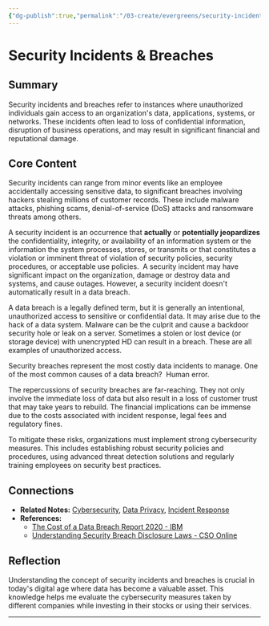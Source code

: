 ```yaml
---
{"dg-publish":true,"permalink":"/03-create/evergreens/security-incidents-and-breaches/","title":"Security Incidents and Breaches","tags":["cybersecurity","data-breach","information-security"]}
---
```


# Security Incidents & Breaches

## Summary
Security incidents and breaches refer to instances where unauthorized individuals gain access to an organization's data, applications, systems, or networks. These incidents often lead to loss of confidential information, disruption of business operations, and may result in significant financial and reputational damage.

## Core Content
Security incidents can range from minor events like an employee accidentally accessing sensitive data, to significant breaches involving hackers stealing millions of customer records. These include malware attacks, phishing scams, denial-of-service (DoS) attacks and ransomware threats among others.

A security incident is an occurrence that **actually** or **potentially jeopardizes** the confidentiality, integrity, or availability of an information system or the information the system processes, stores, or transmits or that constitutes a violation or imminent threat of violation of security policies, security procedures, or acceptable use policies.  A security incident may have significant impact on the organization, damage or destroy data and systems, and cause outages. However, a security incident doesn't automatically result in a data breach. 

A data breach is a legally defined term, but it is generally an intentional, unauthorized access to sensitive or confidential data. It may arise due to the hack of a data system. Malware can be the culprit and cause a backdoor security hole or leak on a server. Sometimes a stolen or lost device (or storage device) with unencrypted HD can result in a breach. These are all examples of unauthorized access.  

Security breaches represent the most costly data incidents to manage. One of the most common causes of a data breach?  Human error.

The repercussions of security breaches are far-reaching. They not only involve the immediate loss of data but also result in a loss of customer trust that may take years to rebuild. The financial implications can be immense due to the costs associated with incident response, legal fees and regulatory fines.

To mitigate these risks, organizations must implement strong cybersecurity measures. This includes establishing robust security policies and procedures, using advanced threat detection solutions and regularly training employees on security best practices.

## Connections
- **Related Notes:** [Cybersecurity](#), [Data Privacy](#), [Incident Response](#)
- **References:** 
    - [The Cost of a Data Breach Report 2020 - IBM](https://www.ibm.com/security/data-breach)
    - [Understanding Security Breach Disclosure Laws - CSO Online](https://www.csoonline.com/article/3340164/data-breach-notification-laws-state-by-state.html)

## Reflection
Understanding the concept of security incidents and breaches is crucial in today's digital age where data has become a valuable asset. This knowledge helps me evaluate the cybersecurity measures taken by different companies while investing in their stocks or using their services.
 
---


